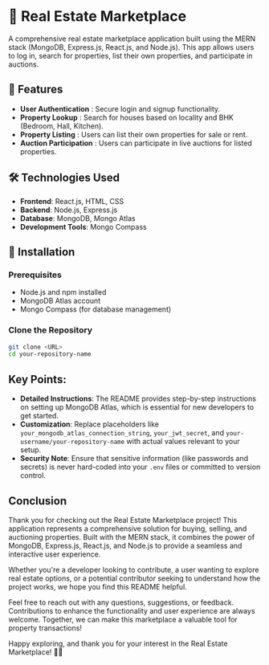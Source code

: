 # 🏡 Real Estate Marketplace

A comprehensive real estate marketplace application built using the MERN stack (MongoDB, Express.js, React.js, and Node.js). This app allows users to log in, search for properties, list their own properties, and participate in auctions.

## 🌟 Features

- **User Authentication** : Secure login and signup functionality.
- **Property Lookup** : Search for houses based on locality and BHK (Bedroom, Hall, Kitchen).
- **Property Listing** : Users can list their own properties for sale or rent.
- **Auction Participation** : Users can participate in live auctions for listed properties.

## 🛠️ Technologies Used

- **Frontend**: React.js, HTML, CSS
- **Backend**: Node.js, Express.js
- **Database**: MongoDB, Mongo Atlas
- **Development Tools**: Mongo Compass

## 🚀 Installation

### Prerequisites

- Node.js and npm installed
- MongoDB Atlas account
-  Mongo Compass (for database management)

### Clone the Repository

```bash
git clone <URL>
cd your-repository-name
```
               
## Key Points:
- **Detailed Instructions**: The README  provides step-by-step instructions on setting up MongoDB Atlas, which is essential for new developers to get started.
- **Customization**: Replace placeholders like `your_mongodb_atlas_connection_string`, `your_jwt_secret`, and `your-username/your-repository-name` with actual values relevant to your setup.
- **Security Note**: Ensure that sensitive information (like passwords and secrets) is never hard-coded into your `.env` files or committed to version control.
##  Conclusion

Thank you for checking out the Real Estate Marketplace project! This application represents a comprehensive solution for buying, selling, and auctioning properties. Built with the MERN stack, it combines the power of MongoDB, Express.js, React.js, and Node.js to provide a seamless and interactive user experience.

Whether you're a developer looking to contribute, a user wanting to explore real estate options, or a potential contributor seeking to understand how the project works, we hope you find this README helpful. 

Feel free to reach out with any questions, suggestions, or feedback. Contributions to enhance the functionality and user experience are always welcome. Together, we can make this marketplace a valuable tool for property transactions!

Happy exploring, and thank you for your interest in the Real Estate Marketplace! 🏡🚀

